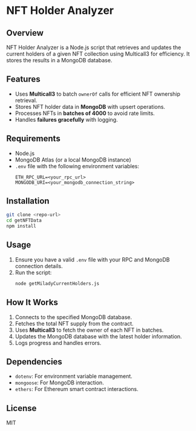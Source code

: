 # NFT Holder Analyzer

## Overview

NFT Holder Analyzer is a Node.js script that retrieves and updates the current holders of a given NFT collection using Multicall3 for efficiency. It stores the results in a MongoDB database.

## Features

- Uses **Multicall3** to batch `ownerOf` calls for efficient NFT ownership retrieval.
- Stores NFT holder data in **MongoDB** with upsert operations.
- Processes NFTs in **batches of 4000** to avoid rate limits.
- Handles **failures gracefully** with logging.

## Requirements

- Node.js
- MongoDB Atlas (or a local MongoDB instance)
- `.env` file with the following environment variables:
  ```
  ETH_RPC_URL=<your_rpc_url>
  MONGODB_URI=<your_mongodb_connection_string>
  ```

## Installation

```sh
git clone <repo-url>
cd getNFTData
npm install
```

## Usage

1. Ensure you have a valid `.env` file with your RPC and MongoDB connection details.
2. Run the script:
   ```sh
   node getMiladyCurrentHolders.js
   ```

## How It Works

1. Connects to the specified MongoDB database.
2. Fetches the total NFT supply from the contract.
3. Uses **Multicall3** to fetch the owner of each NFT in batches.
4. Updates the MongoDB database with the latest holder information.
5. Logs progress and handles errors.

## Dependencies

- `dotenv`: For environment variable management.
- `mongoose`: For MongoDB interaction.
- `ethers`: For Ethereum smart contract interactions.

## License

MIT

